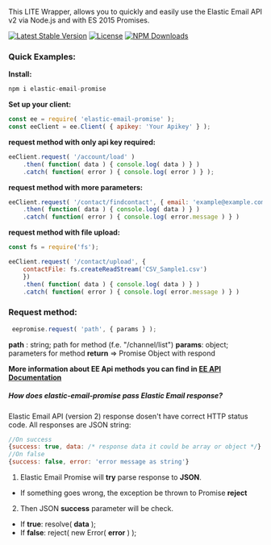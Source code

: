 This LITE Wrapper, allows you to quickly and easily use the Elastic Email API v2 via Node.js and with ES 2015 Promises.

[![Latest Stable Version](https://img.shields.io/npm/v/elastic-email-promise.svg)](https://www.npmjs.com/package/elastic-email-promise)
[![License](https://img.shields.io/npm/l/elastic-email-promise.svg)](https://www.npmjs.com/package/elastic-email-promise)
[![NPM Downloads](https://img.shields.io/npm/dm/elastic-email-promise.svg)](https://www.npmjs.com/package/elastic-email-promise)

### Quick Examples:
__Install:__
```js
npm i elastic-email-promise
```
__Set up your client:__
```js
const ee = require( 'elastic-email-promise' );
const eeClient = ee.Client( { apikey: 'Your Apikey' } );
```
__request method with only api key required:__
```js
eeClient.request( '/account/load' )
    .then( function( data ) { console.log( data ) } )
    .catch( function( error ) { console.log( error ) } );
```
__request method with more parameters:__
```js
eeClient.request( '/contact/findcontact', { email: 'example@example.com' } )
    .then( function( data ) { console.log( data ) } )
    .catch( function( error ) { console.log( error.message ) } )
```
__request method with file upload:__
```js
const fs = require('fs');

eeClient.request( '/contact/upload', {
    contactFile: fs.createReadStream('CSV_Sample1.csv')
    })
	.then( function( data ) { console.log( data ) } )
	.catch( function( error ) { console.log( error.message ) } )
```
### Request method:

```js
 eepromise.request( 'path', { params } );
```
__path__ : string; path for method (f.e. "/channel/list")
__params__: object; parameters for method
__return__ => Promise Object with respond

__More information about EE Api methods you can find in [EE API Documentation](https://api.elasticemail.com/public/help)__

##### How does elastic-email-promise pass Elastic Email response?

Elastic Email API (version 2) response dosen't have correct HTTP status code. All responses are JSON string:
```js
//On success
{success: true, data: /* response data it could be array or object */}
//On false
{success: false, error: 'error message as string'}
```
1. Elastic Email Promise will __try__ parse response to __JSON__.
* If something goes wrong, the exception be thrown to Promise __reject__
2. Then JSON __success__ parameter will be check.
* If __true__: resolve( __data__ );
* If __false__: reject( new Error( __error__ ) );
